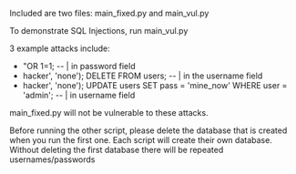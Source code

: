 Included are two files: main_fixed.py and main_vul.py

To demonstrate SQL Injections, run main_vul.py

3 example attacks include:
- "OR 1=1; -- | in password field 
- hacker', 'none'); DELETE FROM users; -- | in the username field
- hacker', 'none'); UPDATE users SET pass = 'mine_now' WHERE user = 'admin'; -- | in username field

main_fixed.py will not be vulnerable to these attacks. 

Before running the other script, please delete the database that is created when you run the first one. Each script will create their own database. Without deleting the first database there will be repeated usernames/passwords

